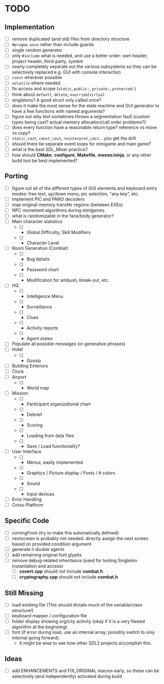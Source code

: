 TODO
====

## Implementation

- [ ] remove duplicated (and old) files from directory structure
- [ ] `#pragma once` rather than include guards
- [ ] single random generator
- [ ] only `#include` what is needed, and use a better order: own header, project header, third-party, system
- [ ] nearly completely separate out the various subsystems so they can be selectively replaced e.g. GUI with console interaction
- [ ] `const` wherever possible
- [ ] `volatile` where needed
- [ ] fix access and scope (`static`, `public:`, `private:`, `protected:`)
- [ ] think about `default`, `delete`, `override`/`virtual`
- [ ] singletons? A good struct only called once?
- [ ] does it make the most sense for the state machine and GUI generator to have a few functions with named arguments?
- [ ] figure out why test sometimes throws a segmentation fault (custom types being cast? actual memory allocation/call order problems?)
- [ ] does every function have a reasonable return type? reference vs move vs copy?
- [ ] `static_cast`, `const_cast`, `reinterpret_cast`... you get the drill
- [ ] should there be separate event loops for minigame and main game?
- [ ] what is the best SDL_Mixer practice?
- [ ] how should **CMake**, **configure**, **Makefile**, **meson**/**ninja**, or any other build tool be best implemented?

## Porting

- [ ] figure out all of the different types of GUI elements and keyboard entry modes: free text, up/down menu, pic selection, "any key", etc.
- [ ] implement PIC and PANO decoders
- [ ] map original memory transfer regions (between EXEs)
- [ ] NPC movement algorithms during minigames
- [ ] what is randomizable in the face/body generator?
- [ ] Main character statistics
  - [ ] - Global Difficulty, Skill Modifiers
  - [ ] - Character Level
- [ ] Room Generation (Combat)
  - [ ] - Bug details
  - [ ] - Password chart
  - [ ] - Modification for ambush, break-out, etc.
- [ ] HQ
  - [ ] - Intelligence Menu
  - [ ] - Surveillance
  - [ ] - Clues
  - [ ] - Activity reports
  - [ ] - Agent states
- [ ] Populate all possible messages (or generative phrases)
- [ ] Hotel
  - [ ] - Gossip
- [ ] Building Exteriors
- [ ] Clock
- [ ] Airport
  - [ ] - World map
- [ ] Mission
  - [ ] - Participant organizational chart
  - [ ] - Debrief
  - [ ] - Scoring
  - [ ] - Loading from data files
  - [ ] - Save / Load functionality?
- [ ] User Interface
  - [ ] - Menus, easily implemented
  - [ ] - Graphics / Picture display / Fonts / # colors
  - [ ] - Sound
  - [ ] - Input devices
- [ ] Error Handling
- [ ] Cross-Platform

## Specific Code

- [ ] comingFrom (try to make this automatically defined)
- [ ] nextscreen is probably not needed. directly assign the next screen based on provided condition argument
- [ ] generate *n* double agents
- [ ] add remaining original font glyphs
- [ ] remove debug-related inheritance (used for testing Singleton instantiation and access)
  - [ ] **covert.cpp** should not include **combat.h**
  - [ ] **cryptography.cpp** should not include **combat.h**

## Still Missing

- [ ] load existing file (This should dictate much of the variable/class structure!)
- [ ] keyboard mapper / configuration file
- [ ] folder display showing org/city activity (okay if it is a very flawed algorithm at the beginning)
- [ ] font (if error during load, use an internal array; possibly switch to _only_ internal going forward)
  - It might be wise to see how other SDL2 projects accomplish this.

## Ideas

- [ ] add ENHANCEMENTS and FIX_ORIGINAL macros early, so these can be selectively (and independently) activated during build
